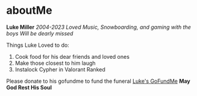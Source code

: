 # aboutMe
**Luke Miller**
*2004-2023*
*Loved Music, Snowboarding, and gaming with the boys*
*Will be dearly missed*

Things Luke Loved to do:
1. Cook food for his dear friends and loved ones
2. Make those closest to him laugh
3. Instalock Cypher in Valorant Ranked

Please donate to his gofundme to fund the funeral [Luke's GoFundMe](https://gofundme.com/skleptthelegend)
**May God Rest His Soul**
